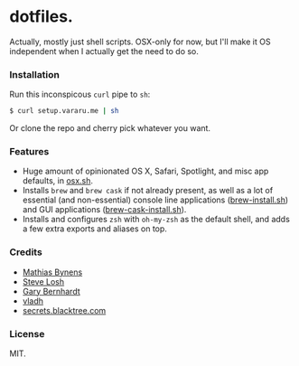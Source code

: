 # dotfiles.

Actually, mostly just shell scripts. OSX-only for now, but I'll make it OS independent when I actually get the need to do so.

### Installation

Run this inconspicous `curl` pipe to `sh`:

```bash
$ curl setup.vararu.me | sh
```

Or clone the repo and cherry pick whatever you want.

### Features

- Huge amount of opinionated OS X, Safari, Spotlight, and misc app defaults, in [osx.sh](defaults/osx.sh).
- Installs `brew` and `brew cask` if not already present, as well as a lot of essential (and non-essential) console line applications ([brew-install.sh](homebrew/brew-install.sh)) and GUI applications ([brew-cask-install.sh](homebrew/brew-cask-install.sh)).
- Installs and configures `zsh` with `oh-my-zsh` as the default shell, and adds a few extra exports and aliases on top.

### Credits

- [Mathias Bynens](https://github.com/mathiasbynens/dotfiles)
- [Steve Losh](https://bitbucket.org/sjl/dotfiles/src/e8ba45f413665278c11f2de3a1d67a1da3832d34/osx.sh?at=default)
- [Gary Bernhardt](https://github.com/garybernhardt/dotfiles)
- [vladh](https://github.com/vladh/dotfiles)
- [secrets.blacktree.com](http://secrets.blacktree.com)

### License

MIT.
